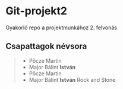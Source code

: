 # Git-projekt2
Gyakorló repó a projektmunkához 2. felvonás

## Csapattagok névsora
>* Pőcze Martin
>* Major Bálint **István**
>* Pőcze Martin
>* Major Bálint **István**
> Rock and Stone
  